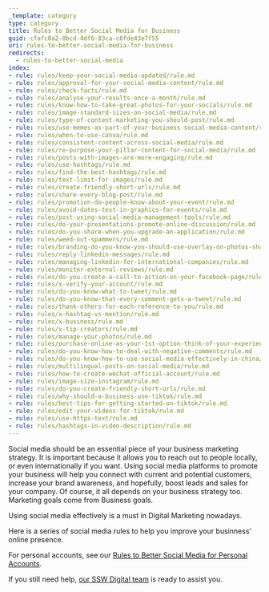 ```yaml
---
_template: category
type: category
title: Rules to Better Social Media for Business
guid: cfafc0a2-0bcd-4df6-83ca-c6fde43e7f55
uri: rules-to-better-social-media-for-business
redirects:
  - rules-to-better-social-media
index:
- rule: rules/keep-your-social-media-updated/rule.md
- rule: rules/approval-for-your-social-media-content/rule.md
- rule: rules/check-facts/rule.md
- rule: rules/analyse-your-results-once-a-month/rule.md
- rule: rules/know-how-to-take-great-photos-for-your-socials/rule.md
- rule: rules/image-standard-sizes-on-social-media/rule.md
- rule: rules/type-of-content-marketing-you-should-post/rule.md
- rule: rules/use-memes-as-part-of-your-business-social-media-content/rule.md
- rule: rules/when-to-use-canva/rule.md
- rule: rules/consistent-content-across-social-media/rule.md
- rule: rules/re-purpose-your-pillar-content-for-social-media/rule.md
- rule: rules/posts-with-images-are-more-engaging/rule.md
- rule: rules/use-hashtags/rule.md
- rule: rules/find-the-best-hashtags/rule.md
- rule: rules/text-limit-for-images/rule.md
- rule: rules/create-friendly-short-urls/rule.md
- rule: rules/share-every-blog-post/rule.md
- rule: rules/promotion-do-people-know-about-your-event/rule.md
- rule: rules/avoid-dates-text-in-graphics-for-events/rule.md
- rule: rules/post-using-social-media-management-tools/rule.md
- rule: rules/do-your-presentations-promote-online-discussion/rule.md
- rule: rules/do-you-share-when-you-upgrade-an-application/rule.md
- rule: rules/weed-out-spammers/rule.md
- rule: rules/branding-do-you-know-you-should-use-overlay-on-photos-shared-on-your-social-media/rule.md
- rule: rules/reply-linkedin-messages/rule.md
- rule: rules/managing-linkedin-for-international-companies/rule.md
- rule: rules/monitor-external-reviews/rule.md
- rule: rules/do-you-create-a-call-to-action-on-your-facebook-page/rule.md
- rule: rules/x-verify-your-account/rule.md
- rule: rules/do-you-know-what-to-tweet/rule.md
- rule: rules/do-you-know-that-every-comment-gets-a-tweet/rule.md
- rule: rules/thank-others-for-each-reference-to-you/rule.md
- rule: rules/x-hashtag-vs-mention/rule.md
- rule: rules/x-business/rule.md
- rule: rules/x-tip-creators/rule.md
- rule: rules/manage-your-photos/rule.md
- rule: rules/purchase-online-as-your-1st-option-think-of-your-experience-and-have-a-voice/rule.md
- rule: rules/do-you-know-how-to-deal-with-negative-comments/rule.md
- rule: rules/do-you-know-how-to-use-social-media-effectively-in-china/rule.md
- rule: rules/multilingual-posts-on-social-media/rule.md
- rule: rules/how-to-create-wechat-official-account/rule.md
- rule: rules/image-size-instagram/rule.md
- rule: rules/do-you-create-friendly-short-urls/rule.md
- rule: rules/why-should-a-business-use-tiktok/rule.md
- rule: rules/best-tips-for-getting-started-on-tiktok/rule.md
- rule: rules/edit-your-videos-for-tiktok/rule.md
- rule: rules/use-https-text/rule.md
- rule: rules/hashtags-in-video-description/rule.md
---
```


Social media should be an essential piece of your business marketing strategy. It is important because it allows you to reach out to people locally, or even internationally if you want. Using social media platforms to promote your business will help you connect with current and potential customers, increase your brand awareness, and hopefully, boost leads and sales for your company. Of course, it all depends on your business strategy too. Marketing goals come from Business goals.

Using social media effectively is a must in Digital Marketing nowadays.

Here is a series of social media rules to help you improve your businness' online presence.

For personal accounts, see our [Rules to Better Social Media for Personal Accounts](/rules-to-better-social-media-personal).

If you still need help, [our SSW Digital team](https://sswdigital.com) is ready to assist you.
